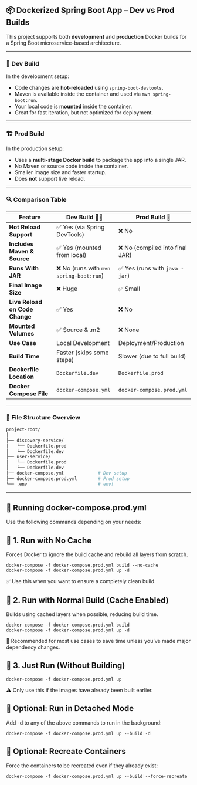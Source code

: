 ## 📦 Dockerized Spring Boot App – Dev vs Prod Builds

This project supports both **development** and **production** Docker builds for a Spring Boot microservice-based architecture.

---

### 🚀 Dev Build

In the development setup:

- Code changes are **hot-reloaded** using `spring-boot-devtools`.
- Maven is available inside the container and used via `mvn spring-boot:run`.
- Your local code is **mounted** inside the container.
- Great for fast iteration, but not optimized for deployment.

---

### 🏗️ Prod Build

In the production setup:

- Uses a **multi-stage Docker build** to package the app into a single JAR.
- No Maven or source code inside the container.
- Smaller image size and faster startup.
- Does **not** support live reload.

---

### 🔍 Comparison Table

| Feature                         | Dev Build 🧑‍💻                                   | Prod Build 🚀                                      |
|----------------------------------|-----------------------------------------------|---------------------------------------------------|
| **Hot Reload Support**           | ✅ Yes (via Spring DevTools)                   | ❌ No                                             |
| **Includes Maven & Source**      | ✅ Yes (mounted from local)                    | ❌ No (compiled into final JAR)                   |
| **Runs With JAR**                | ❌ No (runs with `mvn spring-boot:run`)        | ✅ Yes (runs with `java -jar`)                    |
| **Final Image Size**             | ❌ Huge                                        | ✅ Small                                          |
| **Live Reload on Code Change**   | ✅ Yes                                         | ❌ No                                             |
| **Mounted Volumes**              | ✅ Source & .m2                                | ❌ None                                           |
| **Use Case**                     | Local Development                               | Deployment/Production                             |
| **Build Time**                   | Faster (skips some steps)                       | Slower (due to full build)                        |
| **Dockerfile Location**          | `Dockerfile.dev`                                | `Dockerfile.prod`                                 |
| **Docker Compose File**          | `docker-compose.yml`                            | `docker-compose.prod.yml`                         |

---

### 📁 File Structure Overview

```bash
project-root/
│
├── discovery-service/
│   └── Dockerfile.prod
│   └── Dockerfile.dev
├── user-service/
│   └── Dockerfile.prod
│   └── Dockerfile.dev
├── docker-compose.yml             # Dev setup
├── docker-compose.prod.yml        # Prod setup
└── .env                           # env!
```
---
## 🐳 Running docker-compose.prod.yml
Use the following commands depending on your needs:

## 🔁 1. Run with No Cache
Forces Docker to ignore the build cache and rebuild all layers from scratch.
```
docker-compose -f docker-compose.prod.yml build --no-cache
docker-compose -f docker-compose.prod.yml up -d
```
✅ Use this when you want to ensure a completely clean build.

## 🚀 2. Run with Normal Build (Cache Enabled)
Builds using cached layers when possible, reducing build time.
```
docker-compose -f docker-compose.prod.yml build
docker-compose -f docker-compose.prod.yml up -d
```
🧠 Recommended for most use cases to save time unless you’ve made major dependency changes.

## 🏃 3. Just Run (Without Building)
```
docker-compose -f docker-compose.prod.yml up
```
⚠️ Only use this if the images have already been built earlier.

## 🧳 Optional: Run in Detached Mode
Add -d to any of the above commands to run in the background:
```
docker-compose -f docker-compose.prod.yml up --build -d
```

## 🧹 Optional: Recreate Containers
Force the containers to be recreated even if they already exist:
```
docker-compose -f docker-compose.prod.yml up --build --force-recreate
```